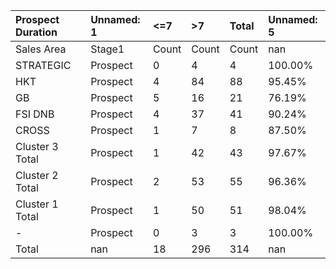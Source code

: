 | Prospect Duration   | Unnamed: 1   | <=7   | >7    | Total   | Unnamed: 5   |
|:--------------------|:-------------|:------|:------|:--------|:-------------|
| Sales Area          | Stage1       | Count | Count | Count   | nan          |
| STRATEGIC           | Prospect     | 0     | 4     | 4       | 100.00%      |
| HKT                 | Prospect     | 4     | 84    | 88      | 95.45%       |
| GB                  | Prospect     | 5     | 16    | 21      | 76.19%       |
| FSI DNB             | Prospect     | 4     | 37    | 41      | 90.24%       |
| CROSS               | Prospect     | 1     | 7     | 8       | 87.50%       |
| Cluster 3 Total     | Prospect     | 1     | 42    | 43      | 97.67%       |
| Cluster 2 Total     | Prospect     | 2     | 53    | 55      | 96.36%       |
| Cluster 1 Total     | Prospect     | 1     | 50    | 51      | 98.04%       |
| -                   | Prospect     | 0     | 3     | 3       | 100.00%      |
| Total               | nan          | 18    | 296   | 314     | nan          |